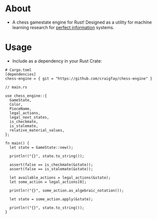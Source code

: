 
# About
* A chess gamestate engine for Rust! Designed as a utility for machine learning research for [perfect information](https://en.wikipedia.org/wiki/Complete_information) systems.

# Usage
* Include as a dependency in your Rust Crate:

```
# Cargo.toml
[dependencies]
chess-engine = { git = "https://github.com/craigfay/chess-engine" }
```

```
// main.rs

use chess_engine::{
  GameState,
  Color,
  PieceName,
  legal_actions,
  legal_next_states,
  is_checkmate,
  is_stalemate,
  relative_material_values, 
};

fn main() {
  let state = GameState::new();

  println!("{}", state.to_string());

  assert(false == is_checkmate(&state));
  assert(false == is_stalemate(&state));

  let available_actions = legal_actions(&state);
  let some_action = legal_actions[0];

  println!("{}", some_action.as_algebraic_notation());

  let state = some_action.apply(&state);

  println!("{}", state.to_string());
}

```

